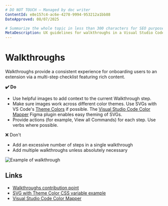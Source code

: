 ```yaml
---
# DO NOT TOUCH — Managed by doc writer
ContentId: e8e157c4-ac6e-4278-9994-953212a1bb88
DateApproved: 08/07/2025

# Summarize the whole topic in less than 300 characters for SEO purpose
MetaDescription: UX guidelines for walkthroughs in a Visual Studio Code extension.
---
```


# Walkthroughs

Walkthroughs provide a consistent experience for onboarding users to an extension via a multi-step checklist featuring rich content.

**✔️ Do**

- Use helpful images to add context to the current Walkthrough step.
- Make sure images work across different color themes. Use SVGs with VS Code's [Theme Colors](/api/references/theme-color) if possible. The [Visual Studio Code Color Mapper](https://www.figma.com/community/plugin/1218260433851630449) Figma plugin enables easy theming of SVGs.
- Provide actions (for example, View all Commands) for each step. Use verbs where possible.

❌ Don't

- Add an excessive number of steps in a single walkthrough
- Add multiple walkthroughs unless absolutely necessary

![Example of walkthrough](images/examples/walkthrough.png)

## Links

- [Walkthroughs contribution point](/api/references/contribution-points#contributes.walkthroughs)
- [SVG with Theme Color CSS variable example](https://github.com/microsoft/vscode/blob/a28eab68734e629c61590fae8c4b231c91f0eaaa/src/vs/workbench/contrib/welcomeGettingStarted/common/media/commandPalette.svg?short_path=52f2d6f#L11)
- [Visual Studio Code Color Mapper](https://www.figma.com/community/plugin/1218260433851630449)
